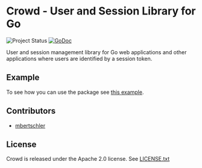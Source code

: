 # Crowd - User and Session Library for Go
![Project Status](http://img.shields.io/badge/status-alpha-red.svg) [![GoDoc](https://godoc.org/github.com/mbertschler/crowd?status.svg)](https://godoc.org/github.com/mbertschler/crowd)

User and session management library for Go web applications and other applications where users are identified by a session token.

## Example
To see how you can use the package see [this example](https://github.com/mbertschler/crowd/blob/master/example/main.go).

## Contributors

* [mbertschler](https://github.com/mbertschler)

## License

Crowd is released under the Apache 2.0 license. See
[LICENSE.txt](https://github.com/mbertschler/crowd/blob/master/LICENSE.txt)